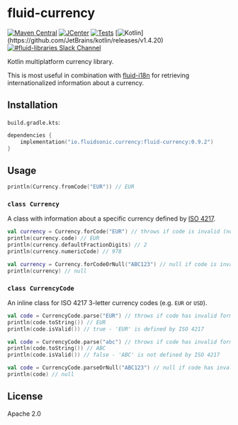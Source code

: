 fluid-currency
==============

[![Maven Central](https://img.shields.io/maven-central/v/io.fluidsonic.currency/fluid-currency?label=Maven%20Central)](https://search.maven.org/artifact/io.fluidsonic.currency/fluid-currency)
[![JCenter](https://img.shields.io/bintray/v/fluidsonic/kotlin/currency?label=JCenter)](https://bintray.com/fluidsonic/kotlin/currency)
[![Tests](https://github.com/fluidsonic/fluid-currency/workflows/Tests/badge.svg)](https://github.com/fluidsonic/fluid-currency/actions?workflow=Tests)
[![Kotlin](https://img.shields.io/badge/Kotlin-1.4.20%20(Darwin,%20JVM,%20JS)-blue.svg)](https://github.com/JetBrains/kotlin/releases/v1.4.20)
[![#fluid-libraries Slack Channel](https://img.shields.io/badge/slack-%23fluid--libraries-543951.svg?label=Slack)](https://kotlinlang.slack.com/messages/C7UDFSVT2/)

Kotlin multiplatform currency library.

This is most useful in combination with [fluid-i18n](https://github.com/fluidsonic/fluid-i18n) for retrieving internationalized information about a currency.



Installation
------------

`build.gradle.kts`:

```kotlin
dependencies {
    implementation("io.fluidsonic.currency:fluid-currency:0.9.2")
}
```

Usage
-----

```kotlin
println(Currency.fromCode("EUR")) // EUR
```

### `class Currency`

A class with information about a specific currency defined by [ISO 4217](https://www.currency-iso.org/en/home/tables/table-a1.html).

```kotlin
val currency = Currency.forCode("EUR") // throws if code is invalid (not defined by ISO 4217) or has an invalid format (not three latin letters)
println(currency.code) // EUR
println(currency.defaultFractionDigits) // 2
println(currency.numericCode) // 978
```

```kotlin
val currency = Currency.forCodeOrNull("ABC123") // null if code is invalid (not defined by ISO 4217) or has an invalid format (not three latin letters)
println(currency) // null
```

### `class CurrencyCode`

An inline class for ISO 4217 3-letter currency codes (e.g. `EUR` or `USD`).

```kotlin
val code = CurrencyCode.parse("EUR") // throws if code has invalid format (not three latin letters)
println(code.toString()) // EUR
println(code.isValid()) // true - 'EUR' is defined by ISO 4217
```

```kotlin
val code = CurrencyCode.parse("abc") // throws if code has invalid format (not three latin letters)
println(code.toString()) // ABC
println(code.isValid()) // false - 'ABC' is not defined by ISO 4217
```

```kotlin
val code = CurrencyCode.parseOrNull("ABC123") // null if code has invalid format (not three latin letters)
println(code) // null
```

License
-------

Apache 2.0
